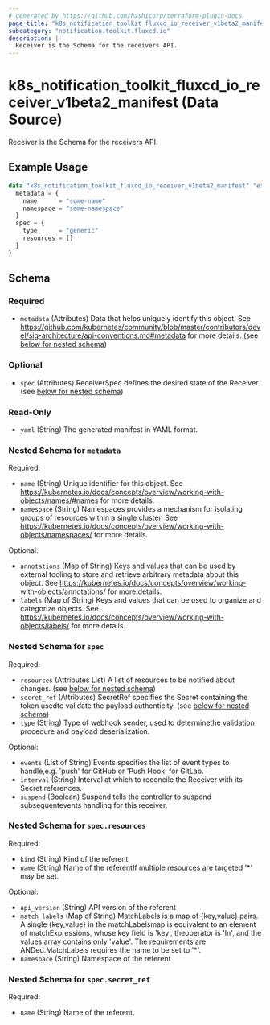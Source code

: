 ```yaml
---
# generated by https://github.com/hashicorp/terraform-plugin-docs
page_title: "k8s_notification_toolkit_fluxcd_io_receiver_v1beta2_manifest Data Source - terraform-provider-k8s"
subcategory: "notification.toolkit.fluxcd.io"
description: |-
  Receiver is the Schema for the receivers API.
---
```


# k8s_notification_toolkit_fluxcd_io_receiver_v1beta2_manifest (Data Source)

Receiver is the Schema for the receivers API.

## Example Usage

```terraform
data "k8s_notification_toolkit_fluxcd_io_receiver_v1beta2_manifest" "example" {
  metadata = {
    name      = "some-name"
    namespace = "some-namespace"
  }
  spec = {
    type      = "generic"
    resources = []
  }
}
```

<!-- schema generated by tfplugindocs -->
## Schema

### Required

- `metadata` (Attributes) Data that helps uniquely identify this object. See https://github.com/kubernetes/community/blob/master/contributors/devel/sig-architecture/api-conventions.md#metadata for more details. (see [below for nested schema](#nestedatt--metadata))

### Optional

- `spec` (Attributes) ReceiverSpec defines the desired state of the Receiver. (see [below for nested schema](#nestedatt--spec))

### Read-Only

- `yaml` (String) The generated manifest in YAML format.

<a id="nestedatt--metadata"></a>
### Nested Schema for `metadata`

Required:

- `name` (String) Unique identifier for this object. See https://kubernetes.io/docs/concepts/overview/working-with-objects/names/#names for more details.
- `namespace` (String) Namespaces provides a mechanism for isolating groups of resources within a single cluster. See https://kubernetes.io/docs/concepts/overview/working-with-objects/namespaces/ for more details.

Optional:

- `annotations` (Map of String) Keys and values that can be used by external tooling to store and retrieve arbitrary metadata about this object. See https://kubernetes.io/docs/concepts/overview/working-with-objects/annotations/ for more details.
- `labels` (Map of String) Keys and values that can be used to organize and categorize objects. See https://kubernetes.io/docs/concepts/overview/working-with-objects/labels/ for more details.


<a id="nestedatt--spec"></a>
### Nested Schema for `spec`

Required:

- `resources` (Attributes List) A list of resources to be notified about changes. (see [below for nested schema](#nestedatt--spec--resources))
- `secret_ref` (Attributes) SecretRef specifies the Secret containing the token usedto validate the payload authenticity. (see [below for nested schema](#nestedatt--spec--secret_ref))
- `type` (String) Type of webhook sender, used to determinethe validation procedure and payload deserialization.

Optional:

- `events` (List of String) Events specifies the list of event types to handle,e.g. 'push' for GitHub or 'Push Hook' for GitLab.
- `interval` (String) Interval at which to reconcile the Receiver with its Secret references.
- `suspend` (Boolean) Suspend tells the controller to suspend subsequentevents handling for this receiver.

<a id="nestedatt--spec--resources"></a>
### Nested Schema for `spec.resources`

Required:

- `kind` (String) Kind of the referent
- `name` (String) Name of the referentIf multiple resources are targeted '*' may be set.

Optional:

- `api_version` (String) API version of the referent
- `match_labels` (Map of String) MatchLabels is a map of {key,value} pairs. A single {key,value} in the matchLabelsmap is equivalent to an element of matchExpressions, whose key field is 'key', theoperator is 'In', and the values array contains only 'value'. The requirements are ANDed.MatchLabels requires the name to be set to '*'.
- `namespace` (String) Namespace of the referent


<a id="nestedatt--spec--secret_ref"></a>
### Nested Schema for `spec.secret_ref`

Required:

- `name` (String) Name of the referent.
